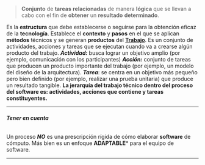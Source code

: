> **Conjunto** de **tareas** **relacionadas** de manera **lógica** que se llevan a cabo con el fin de **obtener** un **resultado** **determinado**.

Es la **estructura** que debe establecerse o seguirse para la obtención eficaz de la **tecnología**.
Establece el **contexto** y **pasos** en el que se aplican **métodos** técnicos y se generan **productos** del **[Trabajo](../assets/Trabajo.md)**.
Es un conjunto de actividades, acciones y tareas que se ejecutan cuando va a crearse algún producto del trabajo.
	***Actividad:*** busca lograr un objetivo amplio (por ejemplo, comunicación con los participantes)
	***Acción:*** conjunto de tareas que producen un producto importante del trabajo (por ejemplo, un modelo del diseño de la arquitectura).
	***Tarea***: se centra en un objetivo más pequeño pero bien definido (por ejemplo, realizar una prueba unitaria) que produce un resultado tangible.
**La jerarquía del trabajo técnico dentro del proceso del software es: actividades, acciones que contiene y tareas constituyentes.**
****
###### **Tener en cuenta**
Un proceso ***NO*** es una prescripción rígida de cómo elaborar **software** de cómputo. 
Más bien es un enfoque **ADAPTABLE*** para el equipo de software.
****



